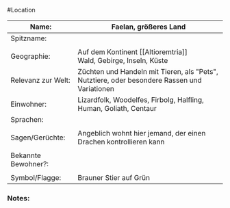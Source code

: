 #Location

| Name:               | Faelan, größeres Land                                                                        |
| ------------------- | -------------------------------------------------------------------------------------------- |
| Spitzname:          |                                                                                              |
|                     |                                                                                              |
| Geographie:         | Auf dem Kontinent [[Altioremtria]]<br>Wald, Gebirge, Inseln, Küste                  |
| Relevanz zur Welt:  | Züchten und Handeln mit Tieren, als "Pets", Nutztiere, oder besondere Rassen und Variationen |
| Einwohner:          | Lizardfolk, Woodelfes, Firbolg, Halfling, Human, Goliath, Centaur                            |
| Sprachen:           |                                                                                              |
|                     |                                                                                              |
| Sagen/Gerüchte:     | Angeblich wohnt hier jemand, der einen Drachen kontrollieren kann                            |
|                     |                                                                                              |
| Bekannte Bewohner?: |                                                                                              |
|                     |                                                                                              |
| Symbol/Flagge:      | Brauner Stier auf Grün                                                                       |
### Notes:


